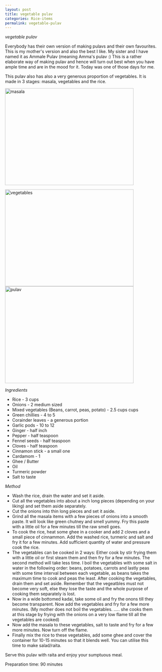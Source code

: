 ```yaml
---
layout: post
title: vegetable pulav
categories: Rice-items
permalink: vegetable-pulav
---
```


_vegetable pulav_

Everybody has their own version of making pulavs and their own favourites. This is my mother's version and also the best I like. My sister and I have named it as Ammale Pulav (meaning Amma's pulav :) This is a rather elaborate way of making pulav and hence will turn out best when you have ample time and are in the mood for it. Today was one of those days for me.
<p></p>
This pulav also has also a very generous proportion of vegetables. It is made in 3 stages: masala, vegetables and the rice.


<a href="http://www.flickr.com/photos/78806762@N00/1567874720/" title="Photo Sharing"><img src="http://farm3.static.flickr.com/2371/1567874720_a45bced174.jpg" width="425" height="319" alt="masala" /></a>

<a href="http://www.flickr.com/photos/78806762@N00/1567874734/" title="Photo Sharing"><img src="http://farm3.static.flickr.com/2118/1567874734_36796470bf.jpg" width="425" height="319" alt="vegetables" /></a>
<a href="http://www.flickr.com/photos/78806762@N00/1567874754/" title="Photo Sharing"><img src="http://farm3.static.flickr.com/2210/1567874754_127ae2369e.jpg" width="425" height="319" alt="pulav" /></a>

_Ingredients_

* Rice - 3 cups
* Onions - 2 medium sized
* Mixed vegetables (Beans, carrot, peas, potato) - 2.5 cups cups
* Green chillies - 4 to 5
* Corainder leaves - a generous portion
* Garlic pods - 10 to 12
* Ginger - half inch
* Pepper - half teaspoon
* Fennel seeds - half teaspoon
* Cloves - half teaspoon
* Cinnamon stick - a small one
* Cardamom - 1
* Ghee / Butter
* Oil
* Turmeric powder
* Salt to taste

_Method_

* Wash the rice, drain the water and set it aside.
* Cut all the vegetables into about a inch long pieces (depending on your liking) and set them aside separately.
* Cut the onions into thin long pieces and set it aside.
* Grind all the masala items with a few pieces of onions into a smooth paste. It will look like green chutney and smell yummy. Fry this paste with a little oil for a few minutes till the raw smell goes.
* To cook the rice, heat some ghee in a cooker and add 2 cloves and a small piece of cinnammon. Add the washed rice, turmeric and salt and fry it for a few minutes. Add sufficient quantity of water and pressure cook the rice.
* The vegetables can be cooked in 2 ways: Either cook by stir frying them with a little oil or first steam them and then fry for a few minutes. The second method will take less time. I boil the vegetables with some salt in water in the following order: beans, potatoes, carrots and lastly peas with some time interval between each vegetable, as beans takes the maximum time to cook and peas the least. After cooking the vegetables, drain them and set aside. Remember that the vegeatbles must not become very soft, else they lose the taste and the whole purpose of cooking them separately is lost. 
* Now in a wide bottomed kadai, take some oil and fry the onons till they become transparent. Now add the vegetables and fry for a few more minutes. (My mother does not boil the vegetables. ..... she cooks them at this stage by frying with the onions on a very low flame till all the vegetables are cooked)
* Now add the masala to these vegetables, salt to taste and fry for a few more minutes. Now turn off the flame.
* Finally mix the rice to these vegetables, add some ghee and cover the container for 10-15 minutes so that it blends well.
You can utilise this time to make salad/raita.

Serve this pulav with raita and enjoy your sumptuous meal.

Preparation time: 90 minutes
